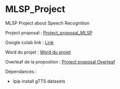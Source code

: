 # MLSP_Project
MLSP Project about Speech Recognition

Project proposal : [Project_proposal_MLSP](Project_proposal_MSLP.pdf)

Google colab link : [Link](https://colab.research.google.com/drive/1ecoQdEoK5xt0YLhOVaMfNoJ-jCL9usCN)

Word du projet : [Word du projet](https://ulavaldti-my.sharepoint.com/:w:/g/personal/elbea95_ulaval_ca/EZVDjVOVyEdHqlgSIpRpM2cBre4QIlqrjGT-VphBL2eXKg?e=fSwddy)

Overleaf de la propostion : [Project proposal Overleaf](https://www.overleaf.com/project/652eae0da4af5e15c8aa334a)

Dépendances :

- !pip install gTTS datasets